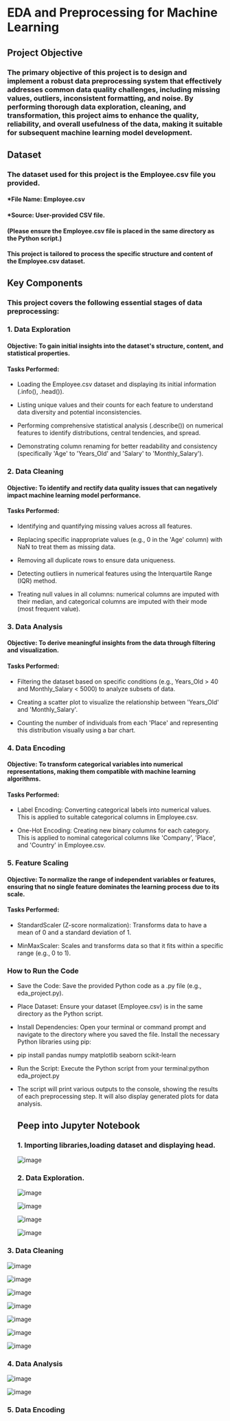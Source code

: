 # EDA and Preprocessing for Machine Learning


## Project Objective

### The primary objective of this project is to design and implement a robust data preprocessing system that effectively addresses common data quality challenges, including missing values, outliers, inconsistent formatting, and noise. By performing thorough data exploration, cleaning, and transformation, this project aims to enhance the quality, reliability, and overall usefulness of the data, making it suitable for subsequent machine learning model development.


## Dataset

### The dataset used for this project is the Employee.csv file you provided.

#### *File Name: Employee.csv

#### *Source: User-provided CSV file.

#### (Please ensure the Employee.csv file is placed in the same directory as the Python script.)

#### This project is tailored to process the specific structure and content of the Employee.csv dataset.



## Key Components

### This project covers the following essential stages of data preprocessing:

### 1. Data Exploration 

#### Objective: To gain initial insights into the dataset's structure, content, and statistical properties.

#### Tasks Performed:

* Loading the Employee.csv dataset and displaying its initial information (.info(), .head()).

* Listing unique values and their counts for each feature to understand data diversity and potential inconsistencies.

* Performing comprehensive statistical analysis (.describe()) on numerical features to identify distributions, central tendencies, and spread.

* Demonstrating column renaming for better readability and consistency (specifically 'Age' to 'Years_Old' and 'Salary' to 'Monthly_Salary').


### 2. Data Cleaning 

#### Objective: To identify and rectify data quality issues that can negatively impact machine learning model performance.

#### Tasks Performed:

* Identifying and quantifying missing values across all features.

* Replacing specific inappropriate values (e.g., 0 in the 'Age' column) with NaN to treat them as missing data.

* Removing all duplicate rows to ensure data uniqueness.

* Detecting outliers in numerical features using the Interquartile Range (IQR) method.

* Treating null values in all columns: numerical columns are imputed with their median, and categorical columns are imputed with their mode (most frequent value).


### 3. Data Analysis 

#### Objective: To derive meaningful insights from the data through filtering and visualization.

#### Tasks Performed:

* Filtering the dataset based on specific conditions (e.g., Years_Old > 40 and Monthly_Salary < 5000) to analyze subsets of data.

* Creating a scatter plot to visualize the relationship between 'Years_Old' and 'Monthly_Salary'.

* Counting the number of individuals from each 'Place' and representing this distribution visually using a bar chart.


### 4. Data Encoding 

#### Objective: To transform categorical variables into numerical representations, making them compatible with machine learning algorithms.

#### Tasks Performed:

* Label Encoding: Converting categorical labels into numerical values. This is applied to suitable categorical columns in Employee.csv.

* One-Hot Encoding: Creating new binary columns for each category. This is applied to nominal categorical columns like 'Company', 'Place', and 'Country' in Employee.csv.


### 5. Feature Scaling

#### Objective: To normalize the range of independent variables or features, ensuring that no single feature dominates the learning process due to its scale.

#### Tasks Performed:

* StandardScaler (Z-score normalization): Transforms data to have a mean of 0 and a standard deviation of 1.

* MinMaxScaler: Scales and transforms data so that it fits within a specific range (e.g., 0 to 1).

  

### How to Run the Code

* Save the Code: Save the provided Python code as a .py file (e.g., eda_project.py).

* Place Dataset: Ensure your dataset (Employee.csv) is in the same directory as the Python script.

* Install Dependencies: Open your terminal or command prompt and navigate to the directory where you saved the file. Install the necessary Python libraries using pip:

* pip install pandas numpy matplotlib seaborn scikit-learn

* Run the Script: Execute the Python script from your terminal:python eda_project.py

* The script will print various outputs to the console, showing the results of each preprocessing step. It will also display generated plots for data analysis.


  ## Peep into Jupyter Notebook

  ### 1. Importing libraries,loading dataset and displaying head.

  ![image](https://github.com/user-attachments/assets/fae5e58b-08f5-4b53-b2cf-e82ed8d85aad)


  ### 2. Data Exploration.

  ![image](https://github.com/user-attachments/assets/20c35951-84f9-41dd-a098-ce5825f04440)

  ![image](https://github.com/user-attachments/assets/c886a120-9048-4ad8-98d9-db40c861e1a4)

  ![image](https://github.com/user-attachments/assets/ffb04c09-e2bb-41ee-839c-197dae328ca1)

  ![image](https://github.com/user-attachments/assets/a0b70b48-b237-442c-8177-14af0a3b7964)



 ### 3. Data Cleaning 

 ![image](https://github.com/user-attachments/assets/b386c786-4a12-417a-bf96-a5c2c53c9b27)

 ![image](https://github.com/user-attachments/assets/53a824ef-45e8-4ab8-9e15-5550b96b3d3e)

 ![image](https://github.com/user-attachments/assets/14d6790f-8358-4af9-9caf-3aafa7d12202)

 ![image](https://github.com/user-attachments/assets/177abbe8-38d8-4dab-918a-e15d3b27511b)

 ![image](https://github.com/user-attachments/assets/ecac731d-39fd-4b77-a7bb-c2984005678f)

 ![image](https://github.com/user-attachments/assets/f807bb1c-5e8e-4420-9aba-60b75c8e48d3)

 ![image](https://github.com/user-attachments/assets/1d93a4e6-07f7-428b-ac53-fbd9be5b9d75)


 ### 4. Data Analysis 

 ![image](https://github.com/user-attachments/assets/47476576-790e-4c87-b107-00431ec92686)

 ![image](https://github.com/user-attachments/assets/84d99b89-632a-445c-a0ca-ef8287338e3b)


### 5. Data Encoding



 










 
